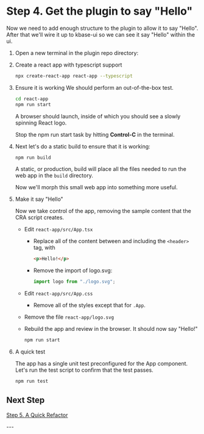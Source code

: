 # Step 4. Get the plugin to say "Hello"

Now we need to add enough structure to the plugin to allow it to say "Hello". After that we'll wire it up to kbase-ui so we can see it say "Hello" within the ui.

1. Open a new terminal in the plugin repo directory:

2. Create a react app with typescript support

   ```bash
   npx create-react-app react-app --typescript
   ```

3. Ensure it is working
   We should perform an out-of-the-box test.

   ```bash
   cd react-app
   npm run start
   ```

   A browser should launch, inside of which you should see a slowly spinning React logo.

   Stop the npm run start task by hitting **Control-C** in the terminal.

4. Next let's do a static build to ensure that it is working:

   ```bash
   npm run build
   ```

   A static, or production, build will place all the files needed to run the web app in the `build` directory.

   Now we'll morph this small web app into something more useful.

5. Make it say "Hello"

   Now we take control of the app, removing the sample content that the CRA script creates.

   - Edit `react-app/src/App.tsx`

     - Replace all of the content between and including the `<header>` tag, with

       ```html
       <p>Hello!</p>
       ```

     - Remove the import of logo.svg:

       ```typescript
       import logo from "./logo.svg";
       ```

   - Edit `react-app/src/App.css`

     - Remove all of the styles except that for `.App`.

   - Remove the file `react-app/logo.svg`

   - Rebuild the app and review in the browser. It should now say "Hello!"

     ```bash
     npm run start
     ```

6. A quick test

   The app has a single unit test preconfigured for the App component. Let's run the test script to confirm that the test passes.

   ```bash
   npm run test
   ```

## Next Step

[Step 5. A Quick Refactor](./5-a-quick-refactor)

\---
